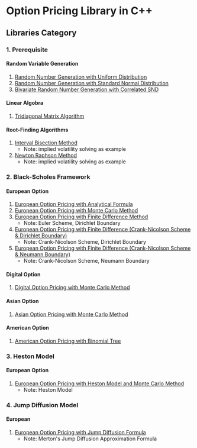 # Option Pricing Library in C++

## Libraries Category

### 1. Prerequisite
#### Random Variable Generation
1. [Random Number Generation with Uniform Distribution](https://github.com/cycbill/Option-Pricing-Library-in-Cpp/tree/master/random_number_generation)
2. [Random Number Generation with Standard Normal Distribution](https://github.com/cycbill/Option-Pricing-Library-in-Cpp/tree/master/standard_normal_distribution)
3. [Bivariate Random Number Generation with Correlated SND](https://github.com/cycbill/Option-Pricing-Library-in-Cpp/tree/master/bivariate_correlated_stand_norm_dist)

#### Linear Algobra
1. [Tridiagonal Matrix Algorithm](https://github.com/cycbill/Option-Pricing-Library-in-Cpp/tree/master/tridiagonal_matrix_algorithm)

#### Root-Finding Algorithms
1. [Interval Bisection Method](https://github.com/cycbill/Option-Pricing-Library-in-Cpp/tree/master/interval_bisection_method)
    - Note: implied volatility solving as example
2. [Newton Raphson Method](https://github.com/cycbill/Option-Pricing-Library-in-Cpp/tree/master/newton_raphson_method)
    - Note: implied volatility solving as example

### 2. Black-Scholes Framework
#### European Option
1. [European Option Pricing with Analytical Formula](https://github.com/cycbill/Option-Pricing-Library-in-Cpp/tree/master/european_option_black_scholes)
2. [European Option Pricing with Monte Carlo Method](https://github.com/cycbill/Option-Pricing-Library-in-Cpp/tree/master/black_scholes_monte_carlo)
3. [European Option Pricing with Finite Difference Method](https://github.com/cycbill/Option-Pricing-Library-in-Cpp/tree/master/european_option_pde_euler)
    - Note: Euler Scheme, Dirichlet Boundary
4. [European Option Pricing with Finite Difference (Crank-Nicolson Scheme & Dirichlet Boundary)](https://github.com/cycbill/Option-Pricing-Library-in-Cpp/tree/master/european_option_pde_crank_nicolson)
    - Note: Crank-Nicolson Scheme, Dirichlet Boundary
4. [European Option Pricing with Finite Difference (Crank-Nicolson Scheme & Neumann Boundary)](https://github.com/cycbill/Option-Pricing-Library-in-Cpp/tree/master/european_option_pde_crank_nicolson_neumann)
    - Note: Crank-Nicolson Scheme, Neumann Boundary
    
#### Digital Option
1. [Digital Option Pricing with Monte Carlo Method](https://github.com/cycbill/Option-Pricing-Library-in-Cpp/tree/master/digital_option_monte_carlo)

#### Asian Option
1. [Asian Option Pricing with Monte Carlo Method](https://github.com/cycbill/Option-Pricing-Library-in-Cpp/tree/master/asian_option_monte_carlo)

#### American Option
1. [American Option Pricing with Binomial Tree](https://github.com/cycbill/Option-Pricing-Library-in-Cpp/tree/master/american_option_binomial_tree)

### 3. Heston Model
#### European Option
1. [European Option Pricing with Heston Model and Monte Carlo Method](https://github.com/cycbill/Option-Pricing-Library-in-Cpp/tree/master/european_option_heston_pde)
    - Note: Heston Model

### 4. Jump Diffusion Model
#### European
1. [European Option Pricing with Jump Diffusion Formula](https://github.com/cycbill/Option-Pricing-Library-in-Cpp/tree/master/european_option_jump_diff_formula)
    - Note: Merton's Jump Diffusion Approximation Formula
